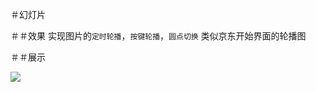 ＃幻灯片

＃＃效果
实现图片的`定时轮播`，`按键轮播`，`圆点切换`
类似京东开始界面的轮播图

＃＃展示




![](https://github.com/qixuehui/slide/raw/master/1.png)
